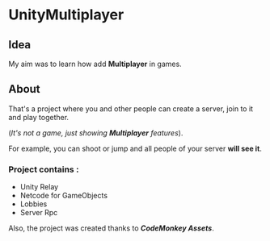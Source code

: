 # UnityMultiplayer
## Idea
My aim was to learn how add **Multiplayer** in games. 

## About
That's a project where you and other people can create a server, join to it and play together. 

(*It's not a game, just showing **Multiplayer** features*).

For example, you can shoot or jump and all people of your server **will see it**.

### Project contains : 
* Unity Relay
* Netcode for GameObjects
* Lobbies
* Server Rpc

Also, the project was created thanks to ***CodeMonkey Assets***.
